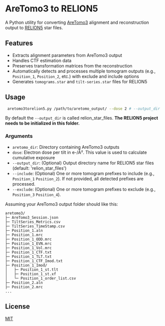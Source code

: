 # AreTomo3 to RELION5

A Python utility for converting [AreTomo3](https://github.com/czimaginginstitute/AreTomo3) alignment and reconstruction output to [RELION5](https://github.com/3dem/relion/tree/ver5.0) star files.

## Features

- Extracts alignment parameters from AreTomo3 output
- Handles CTF estimation data
- Preserves transformation matrices from the reconstruction
- Automatically detects and processes multiple tomogram outputs (e.g., `Position_1`, `Position_2`, etc.) with exclude and include options
- Generates `tomograms.star` and `tilt-series.star` files for RELION5

## Usage

```bash
 aretomo3torelion5.py /path/to/aretomo_output/ --dose 2 # --output_dir relion_star_files --include Position_1 Position_2 or e.g. --exclude Position_3 Position_4
```
By default the `--output_dir` is called relion_star_files. **The RELION5 project needs to be initialized in this folder.** 


### Arguments

- `aretomo_dir`: Directory containing AreTomo3 outputs
- `dose`: Electron dose per tilt in e-/Å². This value is used to calculate cumulative exposure
- `--output_dir`: (Optional) Output directory name for RELION5 star files (default: 'relion_star_files')
- `--include`: (Optional) One or more tomogram prefixes to include (e.g., `Position_1` `Position_2`). If not provided, all detected prefixes are processed.
- `--exclude`: (Optional) One or more tomogram prefixes to exclude (e.g., `Position_3` `Position_4`).

Assuming your AreTomo3 output folder should like this:

```
aretomo3/
├─ AreTomo3_Session.json
├─ TiltSeries_Metrics.csv
├─ TiltSeries_TimeStamp.csv
├─ Position_1.aln
├─ Position_1.mrc
├─ Position_1_ODD.mrc
├─ Position_1_EVN.mrc
├─ Position_1_Vol.mrc
├─ Position_1_CTF.txt
├─ Position_1_TLT.txt
├─ Position_1_CTF_Imod.txt
├─ Position_1_Imod/
│   ├─ Position_1_st.tlt
│   ├─ Position_1_st.xf
│   └─ Position_1_order_list.csv
├─ Position_2.aln
├─ Position_2.mrc
...
```

## License

[MIT](LICENSE)
